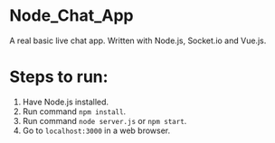# Node_Chat_App

A real basic live chat app. Written with Node.js, Socket.io and Vue.js.

# Steps to run:

1. Have Node.js installed.
2. Run command `npm install`.
3. Run command `node server.js` or `npm start`.
4. Go to `localhost:3000` in a web browser.
